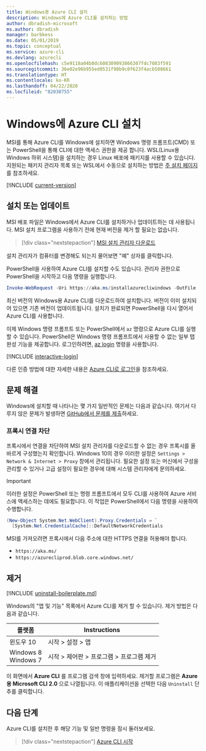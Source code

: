 ```yaml
---
title: Windows용 Azure CLI 설치
description: Windows에 Azure CLI를 설치하는 방법
author: dbradish-microsoft
ms.author: dbradish
manager: barbkess
ms.date: 05/01/2019
ms.topic: conceptual
ms.service: azure-cli
ms.devlang: azurecli
ms.openlocfilehash: c5e9118a04b0dc608309093866307fdc7083f591
ms.sourcegitcommit: 36e02e96b955ed0531f98b9c0f623f4acb508661
ms.translationtype: HT
ms.contentlocale: ko-KR
ms.lasthandoff: 04/22/2020
ms.locfileid: "82030755"
---
```

# <a name="install-azure-cli-on-windows"></a>Windows에 Azure CLI 설치

MSI를 통해 Azure CLI를 Windows에 설치하면 Windows 명령 프롬프트(CMD) 또는 PowerShell을 통해 CLI에 대한 액세스 권한을 제공 합니다.
WSL(Linux용 Windows 하위 시스템)을 설치하는 경우 Linux 배포에 패키지를 사용할 수 있습니다. 지원되는 패키지 관리자 목록 또는 WSL에서 수동으로 설치하는 방법은 [주 설치 페이지](install-azure-cli.md)를 참조하세요.

[!INCLUDE [current-version](includes/current-version.md)]

## <a name="install-or-update"></a>설치 또는 업데이트

MSI 배포 파일은 Windows에서 Azure CLI를 설치하거나 업데이트하는 데 사용됩니다. MSI 설치 프로그램을 사용하기 전에 현재 버전을 제거 할 필요는 없습니다.

> [!div class="nextstepaction"]
> [MSI 설치 관리자 다운로드](https://aka.ms/installazurecliwindows)

설치 관리자가 컴퓨터를 변경해도 되는지 물어보면 "예" 상자를 클릭합니다.

PowerShell을 사용하여 Azure CLI를 설치할 수도 있습니다. 관리자 권한으로 PowerShell을 시작하고 다음 명령을 실행합니다.

   ```PowerShell
   Invoke-WebRequest -Uri https://aka.ms/installazurecliwindows -OutFile .\AzureCLI.msi; Start-Process msiexec.exe -Wait -ArgumentList '/I AzureCLI.msi /quiet'; rm .\AzureCLI.msi
   ```
최신 버전의 Windows용 Azure CLI를 다운로드하여 설치합니다. 버전이 이미 설치되어 있으면 기존 버전이 업데이트됩니다. 설치가 완료되면 PowerShell을 다시 열어서 Azure CLI를 사용합니다.

이제 Windows 명령 프롬프트 또는 PowerShell에서 `az` 명령으로 Azure CLI를 실행할 수 있습니다. PowerShell은 Windows 명령 프롬프트에서 사용할 수 없는 일부 탭 완성 기능을 제공합니다. 로그인하려면, [az login](/cli/azure/reference-index#az-login) 명령을 사용합니다.

[!INCLUDE [interactive-login](includes/interactive-login.md)]

다른 인증 방법에 대한 자세한 내용은 [Azure CLI로 로그인](authenticate-azure-cli.md)을 참조하세요.

## <a name="troubleshooting"></a>문제 해결

Windows에 설치할 때 나타나는 몇 가지 일반적인 문제는 다음과 같습니다. 여기서 다루지 않은 문제가 발생하면 [GitHub에서 문제를 제출](https://github.com/Azure/azure-cli/issues)하세요.

### <a name="proxy-blocks-connection"></a>프록시 연결 차단

프록시에서 연결을 차단하여 MSI 설치 관리자를 다운로드할 수 없는 경우 프록시를 올바르게 구성했는지 확인합니다. Windows 10의 경우 이러한 설정은 `Settings > Network & Internet > Proxy` 창에서 관리됩니다. 필요한 설정 또는 머신에서 구성을 관리할 수 있거나 고급 설정이 필요한 경우에 대해 시스템 관리자에게 문의하세요.

> [!IMPORTANT]
> 이러한 설정은 PowerShell 또는 명령 프롬프트에서 모두 CLI를 사용하여 Azure 서비스에 액세스하는 데에도 필요합니다. 이 작업은 PowerShell에서 다음 명령을 사용하여 수행합니다.
>
> ```powershell
> (New-Object System.Net.WebClient).Proxy.Credentials = `
>   [System.Net.CredentialCache]::DefaultNetworkCredentials
> ```

MSI를 가져오려면 프록시에서 다음 주소에 대한 HTTPS 연결을 허용해야 합니다.

* `https://aka.ms/`
* `https://azurecliprod.blob.core.windows.net/`

## <a name="uninstall"></a>제거

[!INCLUDE [uninstall-boilerplate.md](includes/uninstall-boilerplate.md)]

Windows의 "앱 및 기능" 목록에서 Azure CLI를 제거 할 수 있습니다. 제거 방법은 다음과 같습니다.

| 플랫폼 | Instructions |
|---|---|
| 윈도우 10 | 시작 > 설정 > 앱 |
| Windows 8<br/>Windows 7 | 시작 > 제어판 > 프로그램 > 프로그램 제거 |

이 화면에서 __Azure CLI__ 를 프로그램 검색 창에 입력하세요. 제거할 프로그램은 __Azure용 Microsoft CLI 2.0__ 으로 나열됩니다. 이 애플리케이션을 선택한 다음 `Uninstall` 단추를 클릭합니다.

## <a name="next-steps"></a>다음 단계

Azure CLI를 설치한 후 해당 기능 및 일반 명령을 잠시 둘러보세요.

> [!div class="nextstepaction"]
> [Azure CLI 시작](get-started-with-azure-cli.md)
